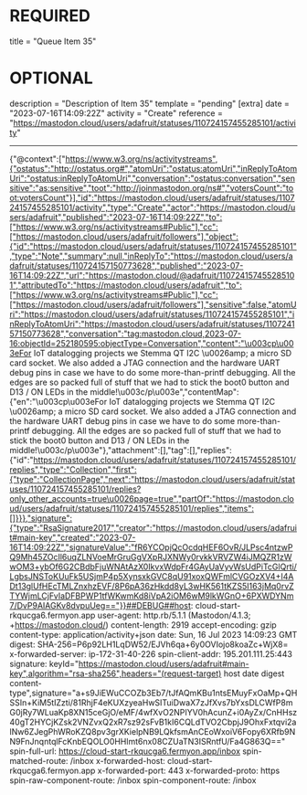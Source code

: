 
# REQUIRED
title = "Queue Item 35"
# OPTIONAL
description = "Description of Item 35"
template = "pending"
[extra]
date = "2023-07-16T14:09:22Z"
activity = "Create"
reference = "https://mastodon.cloud/users/adafruit/statuses/110724157455285101/activity"

---
{"@context":["https://www.w3.org/ns/activitystreams",{"ostatus":"http://ostatus.org#","atomUri":"ostatus:atomUri","inReplyToAtomUri":"ostatus:inReplyToAtomUri","conversation":"ostatus:conversation","sensitive":"as:sensitive","toot":"http://joinmastodon.org/ns#","votersCount":"toot:votersCount"}],"id":"https://mastodon.cloud/users/adafruit/statuses/110724157455285101/activity","type":"Create","actor":"https://mastodon.cloud/users/adafruit","published":"2023-07-16T14:09:22Z","to":["https://www.w3.org/ns/activitystreams#Public"],"cc":["https://mastodon.cloud/users/adafruit/followers"],"object":{"id":"https://mastodon.cloud/users/adafruit/statuses/110724157455285101","type":"Note","summary":null,"inReplyTo":"https://mastodon.cloud/users/adafruit/statuses/110724157150773628","published":"2023-07-16T14:09:22Z","url":"https://mastodon.cloud/@adafruit/110724157455285101","attributedTo":"https://mastodon.cloud/users/adafruit","to":["https://www.w3.org/ns/activitystreams#Public"],"cc":["https://mastodon.cloud/users/adafruit/followers"],"sensitive":false,"atomUri":"https://mastodon.cloud/users/adafruit/statuses/110724157455285101","inReplyToAtomUri":"https://mastodon.cloud/users/adafruit/statuses/110724157150773628","conversation":"tag:mastodon.cloud,2023-07-16:objectId=252180595:objectType=Conversation","content":"\u003cp\u003eFor IoT datalogging projects we Stemma QT I2C \u0026amp; a micro SD card socket. We also added a JTAG connection and the hardware UART debug pins in case we have to do some more-than-printf debugging. All the edges are so packed full of stuff that we had to stick the boot0 button and D13 / ON LEDs in the middle!\u003c/p\u003e","contentMap":{"en":"\u003cp\u003eFor IoT datalogging projects we Stemma QT I2C \u0026amp; a micro SD card socket. We also added a JTAG connection and the hardware UART debug pins in case we have to do some more-than-printf debugging. All the edges are so packed full of stuff that we had to stick the boot0 button and D13 / ON LEDs in the middle!\u003c/p\u003e"},"attachment":[],"tag":[],"replies":{"id":"https://mastodon.cloud/users/adafruit/statuses/110724157455285101/replies","type":"Collection","first":{"type":"CollectionPage","next":"https://mastodon.cloud/users/adafruit/statuses/110724157455285101/replies?only_other_accounts=true\u0026page=true","partOf":"https://mastodon.cloud/users/adafruit/statuses/110724157455285101/replies","items":[]}}},"signature":{"type":"RsaSignature2017","creator":"https://mastodon.cloud/users/adafruit#main-key","created":"2023-07-16T14:09:22Z","signatureValue":"fR6YCOpjQcOcdqHEF6OvR/JLPsc4ntzwPQ9Mh45ZOcIl6uqZLNVoeMrGruGgVXpRJXNWy0rvkkVRVZW4iJMQZR1zWwOM3+ybOf6G2CBdbFjuWNAtAzX0IkvxWdpFr4GAyUaVyvWsUdPiTcGlQrti/LgbsJNSToKUuFk5USjmP4p5XynsxkGVC8qU91xoxQWFmlCVGOzXV4+I4ADt13glUfHEcTMLZnxhzEVF/8P6pA36zHkdd8yL3wHK561tKZS5I163jMq0rvZTYWjmLCjFvIaDFBPWP1tfWKwmKd8iVpA2iOM6wM9lkWGnO+6PXWDYNm7/DvP9AIAGKv8dvpuUeg=="}}##DEBUG##host: cloud-start-rkqucga6.fermyon.app
user-agent: http.rb/5.1.1 (Mastodon/4.1.3; +https://mastodon.cloud/)
content-length: 2919
accept-encoding: gzip
content-type: application/activity+json
date: Sun, 16 Jul 2023 14:09:23 GMT
digest: SHA-256=P6p92LH1LqDW52/EJVh6qa+6y0OVIojo8koaZc+WjX8=
x-forwarded-server: ip-172-31-40-226
spin-client-addr: 195.201.111.25:443
signature: keyId="https://mastodon.cloud/users/adafruit#main-key",algorithm="rsa-sha256",headers="(request-target) host date digest content-type",signature="a+s9JiEWuCCOZb3Eb7/tJfAQmKBu1ntsEMuyFxOaMp+QHSSIn+KiM5tIZzti/81RhjF4eKUXzyeaHwSITuiDwaX7zJfXvs7bYxsDLCWfP8mG0jRy7WLuaKp8XN15ceGjO/eMF/4wfXvO2NPIYV0hAcunZ+i0AyZx/CnHHsz40gT2HYCjKZsk2VNZvxQ2xR7sz92sFvB1kI6CQLdTVO2CbpjJ9OhxFxtqvi2alNw6ZJegPhWRoKZQ8pv3grXKielpNB9LQkfsmAnCEoWxoiV6Fopy6XRfb9NN9FnJnqntqlFcKnbEQOLO0HHlmt6nx08CZUaTN3ISRntfU/Fa4G863Q=="
spin-full-url: https://cloud-start-rkqucga6.fermyon.app/inbox
spin-matched-route: /inbox
x-forwarded-host: cloud-start-rkqucga6.fermyon.app
x-forwarded-port: 443
x-forwarded-proto: https
spin-raw-component-route: /inbox
spin-component-route: /inbox

